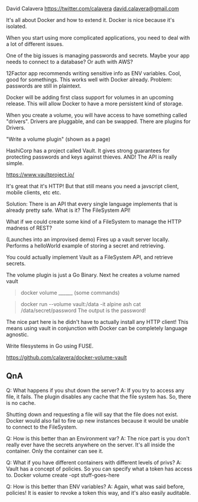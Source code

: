 David Calavera
https://twitter.com/calavera
david.calavera@gmail.com

It's all about Docker and how to extend it.
Docker is nice because it's isolated.

When you start using more complicated applications, you need to deal with a lot of different issues.

One of the big issues is managing passwords and secrets.
Maybe your app needs to connect to a database?
Or auth with AWS?

12Factor app recommends writing sensitive info as ENV variables.
Cool, good for somethings. This works well with Docker already.
Problem: passwords are still in plaintext.

Docker will be adding first class support for volumes in an upcoming release. This will allow Docker to have a more persistent kind of storage.

When you create a volume, you will have access to have something called "drivers".
Drivers are pluggable, and can be swapped. There are plugins for Drivers.

"Write a volume plugin" (shown as a page)

HashiCorp has a project called Vault.
It gives strong guarantees for protecting passwords and keys against thieves.
AND! The API is really simple.

https://www.vaultproject.io/

It's great that it's HTTP! But that still means you need a javscript client, mobile clients, etc etc.

Solution: There is an API that every single language implements that is already pretty safe. What is it? The FileSystem API!

What if we could create some kind of a FileSystem to manage the HTTP madness of REST?

(Launches into an improvised demo)
Fires up a vault server locally.
Performs a helloWorld example of storing a secret and retrieving.

You could actually implement Vault as a FileSystem API, and retrieve secrets.

The volume plugin is just a Go Binary.
Next he creates a volume named vault
> docker volume ______ (some commands)

> docker run --volume vault:/data -it alpine ash
> cat /data/secret/password
The output is the password!

The nice part here is he didn't have to actually install any HTTP client! This means using vault in conjunction with Docker can be completely language agnostic.

Write filesystems in Go using FUSE.

https://github.com/calavera/docker-volume-vault

## QnA
Q: What happens if you shut down the server?
A: If you try to access any file, it fails. The plugin disables any cache that the file system has. So, there is no cache.

Shutting down and requesting a file will say that the file does not exist. Docker would also fail to fire up new instances because it would be unable to connect to the FileSystem.

Q: How is this better than an Environment var?
A: The nice part is you don't really ever have the secrets anywhere on the server. It's all inside the container. Only the container can see it.

Q: What if you have different containers with different levels of privs?
A: Vault has a concept of policies. So you can specify what a token has access to.
Docker volume create -opt stuff-goes-here


Q: How is this better than ENV variables?
A: Again, what was said before, policies! It is easier to revoke a token this way, and it's also easily auditable.

